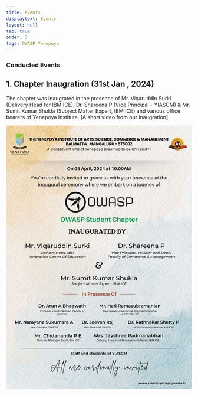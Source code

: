 ```yaml
---
title: events
displaytext: Events
layout: null
tab: true
order: 3
tags: OWASP Yenepoya
---
```


### Conducted Events 

## 1. Chapter Inaugration (31st Jan , 2024) 
The chapter was inaugrated in the presence of Mr. Viqaruddin Surki (Delivery Head for IBM ICE), Dr. Shareena P (Vice Principal - YIASCM) & Mr. Sumit Kumar Shukla (Subject Matter Expert, IBM ICE) 
and various office bearers of Yenepoya Institute. [A short video from our inaugration] 

![](/assets/images/events/poster.jpg)

